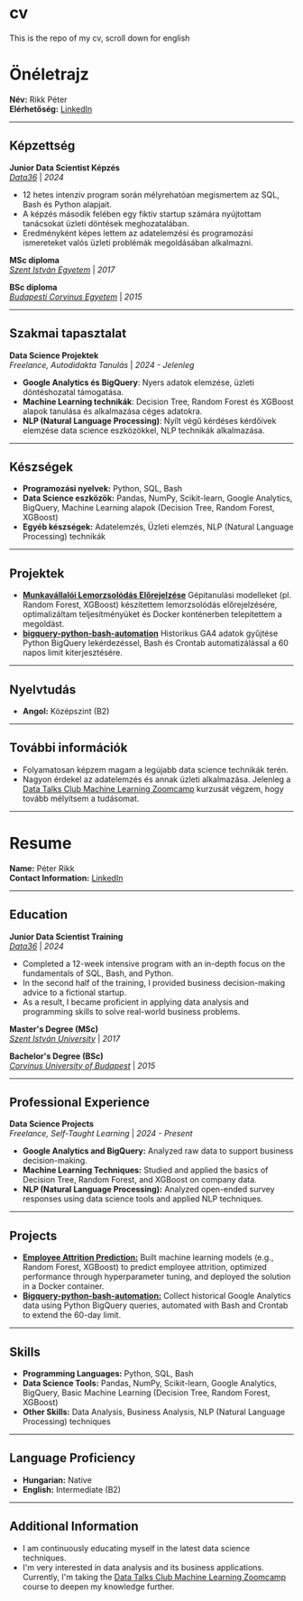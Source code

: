 # cv
This is the repo of my cv, scroll down for english

# Önéletrajz

**Név:** Rikk Péter  
**Elérhetőség:** [LinkedIn](https://www.linkedin.com/in/p%C3%A9ter-rikk-b848901a2/)

---

## Képzettség

**Junior Data Scientist Képzés**  
_[Data36](https://data36.com/)_ | _2024_  
- 12 hetes intenzív program során mélyrehatóan megismertem az SQL, Bash és Python alapjait.
- A képzés második felében egy fiktív startup számára nyújtottam tanácsokat üzleti döntések meghozatalában.
- Eredményként képes lettem az adatelemzési és programozási ismereteket valós üzleti problémák megoldásában alkalmazni.

**MSc diploma**  
_[Szent István Egyetem](https://www.szie.hu/)_ | _2017_  

**BSc diploma**  
_[Budapesti Corvinus Egyetem](https://www.uni-corvinus.hu/)_ | _2015_



---

## Szakmai tapasztalat

**Data Science Projektek**  
_Freelance, Autodidakta Tanulás_ | _2024 - Jelenleg_  
- **Google Analytics és BigQuery**: Nyers adatok elemzése, üzleti döntéshozatal támogatása.
- **Machine Learning technikák**: Decision Tree, Random Forest és XGBoost alapok tanulása és alkalmazása céges adatokra.
- **NLP (Natural Language Processing)**: Nyílt végű kérdéses kérdőívek elemzése data science eszközökkel, NLP technikák alkalmazása.

---

## Készségek

- **Programozási nyelvek:** Python, SQL, Bash
- **Data Science eszközök:** Pandas, NumPy, Scikit-learn, Google Analytics, BigQuery, Machine Learning alapok (Decision Tree, Random Forest, XGBoost)
- **Egyéb készségek:** Adatelemzés, Üzleti elemzés, NLP (Natural Language Processing) technikák

---

## Projektek

- **[Munkavállalói Lemorzsolódás Előrejelzése](https://github.com/azapeti/ml-zoomcamp-homeworks/tree/edit_README/07_midterm_project)**
Gépitanulási modelleket (pl. Random Forest, XGBoost) készítettem lemorzsolódás előrejelzésére, optimalizáltam teljesítményüket és Docker konténerben telepítettem a megoldást.
- **[bigquery-python-bash-automation](https://github.com/azapeti/bigquery-python-bash-automation)**
Historikus GA4 adatok gyűjtése Python BigQuery lekérdezéssel, Bash és Crontab automatizálással a 60 napos limit kiterjesztésére.

---

## Nyelvtudás

- **Angol:** Középszint (B2)

---

## További információk

- Folyamatosan képzem magam a legújabb data science technikák terén.
- Nagyon érdekel az adatelemzés és annak üzleti alkalmazása. Jelenleg a [Data Talks Club Machine Learning Zoomcamp](https://datatalks.club/blog/machine-learning-zoomcamp.html) kurzusát végzem, hogy tovább mélyítsem a tudásomat.


---

# Resume

**Name:** Péter Rikk  
**Contact Information:** [LinkedIn](https://www.linkedin.com/in/p%C3%A9ter-rikk-b848901a2/)

---

## Education

**Junior Data Scientist Training**  
_[Data36](https://data36.com/)_ | _2024_  
- Completed a 12-week intensive program with an in-depth focus on the fundamentals of SQL, Bash, and Python.
- In the second half of the training, I provided business decision-making advice to a fictional startup.
- As a result, I became proficient in applying data analysis and programming skills to solve real-world business problems.

**Master's Degree (MSc)**  
_[Szent István University](https://www.szie.hu/)_ | _2017_  

**Bachelor's Degree (BSc)**  
_[Corvinus University of Budapest](https://www.uni-corvinus.hu/)_ | _2015_


---

## Professional Experience

**Data Science Projects**  
_Freelance, Self-Taught Learning_ | _2024 - Present_  
- **Google Analytics and BigQuery:** Analyzed raw data to support business decision-making.
- **Machine Learning Techniques:** Studied and applied the basics of Decision Tree, Random Forest, and XGBoost on company data.
- **NLP (Natural Language Processing):** Analyzed open-ended survey responses using data science tools and applied NLP techniques.

---

## Projects

- **[Employee Attrition Prediction:](https://github.com/azapeti/ml-zoomcamp-homeworks/tree/edit_README/07_midterm_project)**
Built machine learning models (e.g., Random Forest, XGBoost) to predict employee attrition, optimized performance through hyperparameter tuning, and deployed the solution in a Docker container.
- **[Bigquery-python-bash-automation:](https://github.com/azapeti/bigquery-python-bash-automation)**
Collect historical Google Analytics data using Python BigQuery queries, automated with Bash and Crontab to extend the 60-day limit.

---

## Skills

- **Programming Languages:** Python, SQL, Bash
- **Data Science Tools:** Pandas, NumPy, Scikit-learn, Google Analytics, BigQuery, Basic Machine Learning (Decision Tree, Random Forest, XGBoost)
- **Other Skills:** Data Analysis, Business Analysis, NLP (Natural Language Processing) techniques

---

## Language Proficiency

- **Hungarian:** Native  
- **English:** Intermediate (B2)

---

## Additional Information

- I am continuously educating myself in the latest data science techniques.
- I'm very interested in data analysis and its business applications. Currently, I'm taking the [Data Talks Club Machine Learning Zoomcamp](https://datatalks.club/blog/machine-learning-zoomcamp.html) course to deepen my knowledge further.

